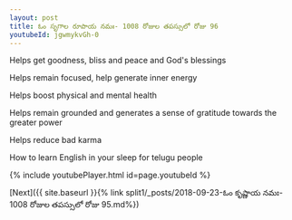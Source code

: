 ```yaml
---
layout: post
title: ఓం సృగాల రూపాయ నమః- 1008 రోజుల తపస్సులో రోజు 96
youtubeId: jgwmykvGh-0
---
```

 
 
Helps get goodness, bliss and peace and God's blessings
 
Helps remain focused, help generate inner energy 
 
Helps boost physical and mental health 
 
Helps remain grounded and generates a sense of gratitude towards the greater power 
 
Helps reduce bad karma
 
How to learn English in your sleep for telugu people
 
 
 
 


{% include youtubePlayer.html id=page.youtubeId %}
 
[Next]({{ site.baseurl }}{% link split1/_posts/2018-09-23-ఓం కృష్ణాయ నమః- 1008 రోజుల తపస్సులో రోజు 95.md%})
 
